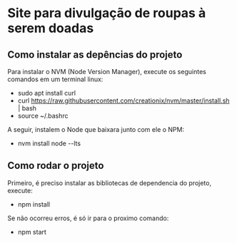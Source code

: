 # Site para divulgação de roupas à serem doadas


## Como instalar as depências do projeto

Para instalar o NVM (Node Version Manager), execute os seguintes comandos em um terminal linux:

- sudo apt install curl 
- curl https://raw.githubusercontent.com/creationix/nvm/master/install.sh | bash
- source ~/.bashrc  

A seguir, instalem o Node que baixara junto com ele o NPM:

- nvm install node --lts


## Como rodar o projeto 

Primeiro, é preciso instalar as bibliotecas de dependencia do projeto, execute:

- npm install

Se não ocorreu erros, é só ir para o proximo comando:

- npm start